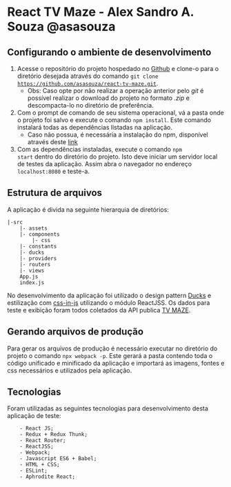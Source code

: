 # React TV Maze - Alex Sandro A. Souza @asasouza


## Configurando o ambiente de desenvolvimento
1. Acesse o repositório do projeto hospedado no <a href='https://github.com/asasouza/react-tv-maze'>Github</a> e clone-o para o diretório desejada através do comando <code>git clone https://github.com/asasouza/react-tv-maze.git</code>.
	- Obs: Caso opte por não realizar a operação anterior pelo <i>git</i> é possível realizar o download do projeto no formato <i>.zip</i> e descompacta-lo no diretório de preferência.
2. Com o prompt de comando de seu sistema operacional, vá a pasta onde o projeto foi salvo e execute o comando <code>npm install</code>. Este comando instalará todas as dependências listadas na aplicação.
	- Caso não possua, é necessária a instalação do npm, disponível através deste <a href="https://www.npmjs.com/get-npm">link</a>
3. Com as dependências instaladas, execute o comando <code>npm start</code> dentro do diretório do projeto. Isto deve iniciar um servidor local de testes da aplicação. Assim abra o navegador no endereço <code>localhost:8080</code> e teste-a.

## Estrutura de arquivos
A aplicação é divida na seguinte hierarquia de diretórios:

	|-src
		|- assets
		|- components
			|- css
		|- constants
		|- ducks
		|- providers
		|- routers
		|- views
		App.js
		index.js

No desenvolvimento da aplicação foi utilizado o design pattern <a href="https://github.com/erikras/ducks-modular-redux">Ducks</a> e estilização com <a href='https://cssinjs.org/'>css-in-js</a> utilizando o módulo ReactJSS. 
Os dados para teste e exibição foram todos coletados da API publica <a href="https://www.tvmaze.com/api">TV MAZE</a>.

## Gerando arquivos de produção
Para gerar os arquivos de produção é necessário executar no diretório do projeto o comando <code>npx webpack -p</code>. Este gerará a pasta contendo toda o código unificado e minificado da aplicação e importará as imagens, fontes e css necessários e utilizados pela aplicação.

## Tecnologias
Foram utilizadas as seguintes tecnologias para desenvolvimento desta aplicação de teste:

		- React JS;
		- Redux + Redux Thunk;
		- React Router;
		- ReactJSS;
		- Webpack;
		- Javascript ES6 + Babel;
		- HTML + CSS;
		- ESLint;
		- Aphrodite React;
